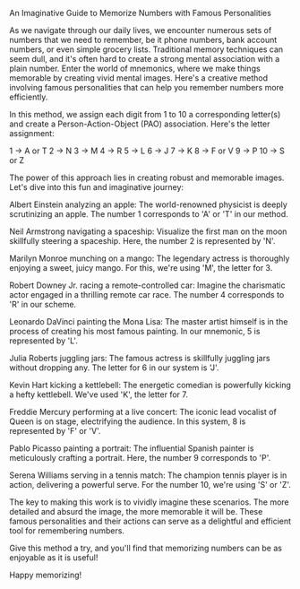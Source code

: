 An Imaginative Guide to Memorize Numbers with Famous Personalities

As we navigate through our daily lives, we encounter numerous sets of numbers that we need to remember, be it phone numbers, bank account numbers, or even simple grocery lists. Traditional memory techniques can seem dull, and it's often hard to create a strong mental association with a plain number. Enter the world of mnemonics, where we make things memorable by creating vivid mental images. Here's a creative method involving famous personalities that can help you remember numbers more efficiently.

In this method, we assign each digit from 1 to 10 a corresponding letter(s) and create a Person-Action-Object (PAO) association. Here's the letter assignment:

1 -> A or T
2 -> N
3 -> M
4 -> R
5 -> L
6 -> J
7 -> K
8 -> F or V
9 -> P
10 -> S or Z

The power of this approach lies in creating robust and memorable images. Let's dive into this fun and imaginative journey:

Albert Einstein analyzing an apple: The world-renowned physicist is deeply scrutinizing an apple. The number 1 corresponds to 'A' or 'T' in our method.

Neil Armstrong navigating a spaceship: Visualize the first man on the moon skillfully steering a spaceship. Here, the number 2 is represented by 'N'.

Marilyn Monroe munching on a mango: The legendary actress is thoroughly enjoying a sweet, juicy mango. For this, we're using 'M', the letter for 3.

Robert Downey Jr. racing a remote-controlled car: Imagine the charismatic actor engaged in a thrilling remote car race. The number 4 corresponds to 'R' in our scheme.

Leonardo DaVinci painting the Mona Lisa: The master artist himself is in the process of creating his most famous painting. In our mnemonic, 5 is represented by 'L'.

Julia Roberts juggling jars: The famous actress is skillfully juggling jars without dropping any. The letter for 6 in our system is 'J'.

Kevin Hart kicking a kettlebell: The energetic comedian is powerfully kicking a hefty kettlebell. We've used 'K', the letter for 7.

Freddie Mercury performing at a live concert: The iconic lead vocalist of Queen is on stage, electrifying the audience. In this system, 8 is represented by 'F' or 'V'.

Pablo Picasso painting a portrait: The influential Spanish painter is meticulously crafting a portrait. Here, the number 9 corresponds to 'P'.

Serena Williams serving in a tennis match: The champion tennis player is in action, delivering a powerful serve. For the number 10, we're using 'S' or 'Z'.

The key to making this work is to vividly imagine these scenarios. The more detailed and absurd the image, the more memorable it will be. These famous personalities and their actions can serve as a delightful and efficient tool for remembering numbers.

Give this method a try, and you'll find that memorizing numbers can be as enjoyable as it is useful!

Happy memorizing!